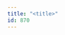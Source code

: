 ```yaml
---
title: "<title>"
id: 870
---
```


<title>
<source> https://www.infosecurity-magazine.com/news/chinese-voip-kit-contains-backdoor/ </source>
<date> 2017_03_03 </date>
<text>
Researchers at Trustwave are warning of a hidden backdoor in VoIP devices produced by Chinese manufacturer DBL Technology which could allow access by the manufacturer or malicious third parties.
The issue is with the authentication process, allowing a remote attacker to gain a shell with root privileges on an affected device, Trustwave researcher Neil Kettle explained in a blog post.
“The Telnet interface of the GoIP is documented as providing information for users of the device through the use of logins ‘ctlcmd’ and ‘limitsh’.
However, an additional undocumented user, namely ‘dbladm’ is present which provides root level shell access on the device.
Instead of a traditional password, this account is protected by a proprietary challenge-response authentication scheme,” he explained.
“Investigation has shown this scheme to be fundamentally flawed in that it is not necessary for a remote user to possess knowledge of any secret besides the challenge itself and knowledge of the protocol/computation”.
This is apparently in contrast to more secure challenge-response schemes such as password-based log-ins where the user is asked for a password, which is then obscured to guard against “network interception and replay attacks”.
The issue was first spotted by Trustwave in an 8 port VoIP GSM Gateway from the company.
However, it’s since been discovered present in GoIP 1, 4, 8, 16 and 32 and could affect many more DBL Technology devices and OEM kit.
More worryingly, when contacted last October, the firm did not fix the issue.
“Verification of the patched version reveals that the challenge response mechanism is still present in the latest version albeit a little more complex.
It seems DBL Technology engineers did not understand that the issue is the presence of a flawed challenge response mechanism and not the difficulty of reverse engineering it,” explained Kettle.
“The main differences between the latest challenge response mechanism and the older variant is the level of complexity it employs: a simplistic MD5 with a linear equation changed to several 'round' functions mixed with a modified version of the MD5 hash algorithm”.
</text>



## Annotations

Annotation keys: content, sourcefile, cyberevent, info

<details>
<summary>Raw annotation JSON (preview)</summary>

```json
{
  "content": "Researchers at Trustwave are warning of a hidden backdoor in VoIP devices produced by Chinese manufacturer DBL Technology which could allow access by the manufacturer or malicious third parties. The issue is with the authentication process, allowing a remote attacker to gain a shell with root privileges on an affected device, Trustwave researcher Neil Kettle explained in a blog post. \u201cThe Telnet interface of the GoIP is documented as providing information for users of the device through the use of logins \u2018ctlcmd\u2019 and \u2018limitsh\u2019. However, an additional undocumented user, namely \u2018dbladm\u2019 is present which provides root level shell access on the device. Instead of a traditional password, this account is protected by a proprietary challenge-response authentication scheme,\u201d he explained. \u201cInvestigation has shown this scheme to be fundamentally flawed in that it is not necessary for a remote user to possess knowledge of any secret besides the challenge itself and knowledge of the protocol/computation\u201d. This is apparently in contrast to more secure challenge-response schemes such as password-based log-ins where the user is asked for a password, which is then obscured to guard against \u201cnetwork interception and replay attacks\u201d. The issue was first spotted by Trustwave in an 8 port VoIP GSM Gateway from the company. However, it\u2019s since been discovered present in GoIP 1, 4, 8, 16 and 32 and could affect many more DBL Technology devices and OEM kit. More worryingly, when contacted last October, the firm did not fix the issue. \u201cVerification of the patched version reveals that the challenge response mechanism is still present in the latest version albeit a little more complex. It seems DBL Technology engineers did not understand that the issue is the presence of a flawed challenge response mechanism and not the difficulty of reverse engineering it,\u201d explained Kettle. \u201cThe main differences between the latest challenge response mechanism and the older variant is the level of complexity it employs: a simplistic MD5 with a linear equation changed to several 'round' functions mixed with a modified version of the MD5 hash algorithm\u201d",
  "sourcefile": "870.txt",
  "cyberevent": {
    "hopper": [
      {
        "index": 0,
        "relation": "Same",
        "events": [
          {
            "index": "E2",
            "type": "Vulnerability-related",
            "realis": "Actual",
            "nugget": {
              "startOffset": 361,
              "index": "T11",
              "endOffset": 370,
              "text": "explained"
            },
            "argument": [
              {
                "index": "T7",
                "text": "The issue",
                "endOffset": 204,
                "role": {
                  "type": "Vulnerability"
                },
                "startOffset": 195,
                "type": "Vulnerability"
              },
              {
                "index": "T8",
                "text": "allowing a remote attacker to gain a shell with root privileges",
                "endOffset": 304,
                "role": {
                  "CAPEC-Meta": "Authentication Bypass",
                  "type": "Capabilities",
                  "confidence": 0.9196665585041046
                },
                "startOffset": 241,
                "type": "Capabilities"
              },
              {
                "index": "T9",
                "external_reference": {
                  "wikidataid": "Q3966"
                },
                "endOffset": 326,
                "role": {
                  "type": "Vulnerable_System"
                },
                "text": "device",
                "startOffset": 320,
                "type": "Device"
              },
              {
                "index": "T10",
                "text": "Trustwave researcher Neil Kettle",
                "endOffset": 360,
          
```
</details>
